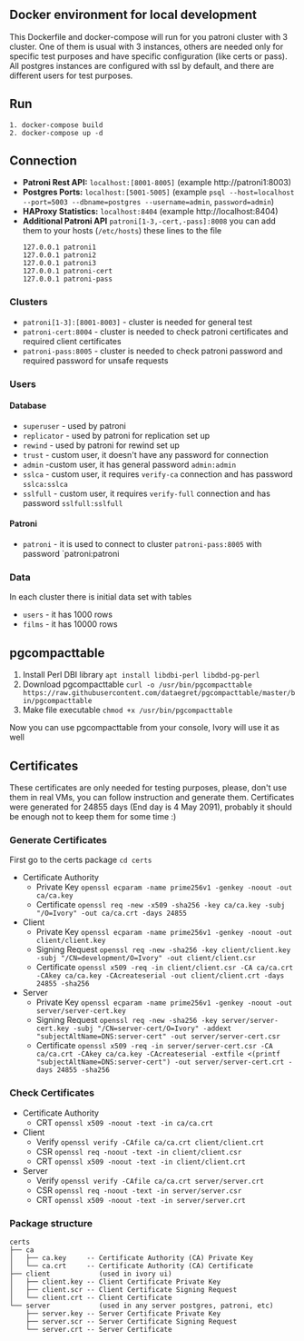 ## Docker environment for local development

This Dockerfile and docker-compose will run for you patroni cluster with 3 cluster. One of them is usual with 3
instances, others are needed only for specific test purposes and have specific configuration (like certs or pass).
All postgres instances are configured with ssl by default, and there are different users for test purposes.

## Run

```
1. docker-compose build
2. docker-compose up -d
```

## Connection

- **Patroni Rest API:** `localhost:[8001-8005]` (example http://patroni1:8003)
- **Postgres Ports:** `localhost:[5001-5005]` (example `psql --host=localhost --port=5003 --dbname=postgres --username=admin`, `password=admin`)
- **HAProxy Statistics:** `localhost:8404` (example http://localhost:8404)
- **Additional Patroni API** `patroni[1-3,-cert,-pass]:8008` you can add them to your hosts
  (`/etc/hosts`) these lines to the file
  ``` 
  127.0.0.1 patroni1
  127.0.0.1 patroni2
  127.0.0.1 patroni3
  127.0.0.1 patroni-cert
  127.0.0.1 patroni-pass
  ```
  
### Clusters

- `patroni[1-3]:[8001-8003]` - cluster is needed for general test
- `patroni-cert:8004` - cluster is needed to check patroni certificates and required client certificates
- `patroni-pass:8005` - cluster is needed to check patroni password and required password for unsafe requests

### Users

#### Database
- `superuser` - used by patroni
- `replicator` - used by patroni for replication set up
- `rewind` - used by patroni for rewind set up
- `trust` - custom user, it doesn't have any password for connection
- `admin`  -custom user, it has general password `admin:admin`
- `sslca` - custom user, it requires `verify-ca` connection and has password `sslca:sslca`
- `sslfull` - custom user, it requires `verify-full` connection and has password `sslfull:sslfull`

#### Patroni
- `patroni` - it is used to connect to cluster `patroni-pass:8005` with password `patroni:patroni

### Data

In each cluster there is initial data set with tables
- `users` - it has 1000 rows
- `films` - it has 10000 rows

## pgcompacttable

1. Install Perl DBI library `apt install libdbi-perl libdbd-pg-perl`
2. Download pgcompacttable `curl -o /usr/bin/pgcompacttable https://raw.githubusercontent.com/dataegret/pgcompacttable/master/bin/pgcompacttable`
3. Make file executable `chmod +x /usr/bin/pgcompacttable`

Now you can use pgcompacttable from your console, Ivory will use it as well

## Certificates

These certificates are only needed for testing purposes, please, don't use them in real VMs, you can
follow instruction and generate them. Certificates were generated for 24855 days (End day is 4 May 2091),
probably it should be enough not to keep them for some time :)

### Generate Certificates

First go to the certs package `cd certs`

- Certificate Authority
  - Private Key `openssl ecparam -name prime256v1 -genkey -noout -out ca/ca.key`
  - Certificate `openssl req -new -x509 -sha256 -key ca/ca.key -subj "/O=Ivory" -out ca/ca.crt -days 24855`
- Client
  - Private Key `openssl ecparam -name prime256v1 -genkey -noout -out client/client.key`
  - Signing Request `openssl req -new -sha256 -key client/client.key -subj "/CN=development/O=Ivory" -out client/client.csr`
  - Certificate `openssl x509 -req -in client/client.csr -CA ca/ca.crt -CAkey ca/ca.key -CAcreateserial -out client/client.crt -days 24855 -sha256`
- Server
  - Private Key `openssl ecparam -name prime256v1 -genkey -noout -out server/server-cert.key`
  - Signing Request `openssl req -new -sha256 -key server/server-cert.key -subj "/CN=server-cert/O=Ivory" -addext "subjectAltName=DNS:server-cert" -out server/server-cert.csr`
  - Certificate `openssl x509 -req -in server/server-cert.csr -CA ca/ca.crt -CAkey ca/ca.key -CAcreateserial -extfile <(printf "subjectAltName=DNS:server-cert") -out server/server-cert.crt -days 24855 -sha256`

### Check Certificates

- Certificate Authority
  - CRT `openssl x509 -noout -text -in ca/ca.crt`
- Client
  - Verify `openssl verify -CAfile ca/ca.crt client/client.crt`
  - CSR `openssl req -noout -text -in client/client.csr`
  - CRT `openssl x509 -noout -text -in client/client.crt`
- Server
  - Verify `openssl verify -CAfile ca/ca.crt server/server.crt`
  - CSR `openssl req -noout -text -in server/server.csr`
  - CRT `openssl x509 -noout -text -in server/server.crt`


### Package structure

```
certs
├── ca
│   ├── ca.key     -- Certificate Authority (CA) Private Key
│   └── ca.crt     -- Certificate Authority (CA) Certificate
├── client            (used in ivory ui)
│   ├── client.key -- Client Certificate Private Key
│   ├── client.scr -- Client Certificate Signing Request
│   └── client.crt -- Client Certificate
└── server            (used in any server postgres, patroni, etc)
    ├── server.key -- Server Certificate Private Key
    ├── server.scr -- Server Certificate Signing Request
    └── server.crt -- Server Certificate
```
